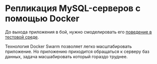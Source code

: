 # Репликация MySQL-серверов с помощью Docker

До выхода приложения в бой, нужно смоделировать его
[поведение в тестовой среде](/2017/01/09/sandbox-for-web-developers.html).

Технология Docker Swarm позволяет легко масштабировать приложение.
Но приложению приходится обращаться к серверу баз данных, задача масшабировать который гораздо труднее.

